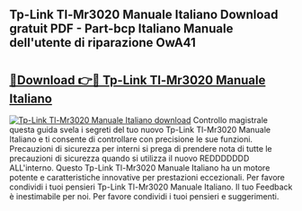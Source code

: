 ## Tp-Link Tl-Mr3020 Manuale Italiano Download gratuit PDF - Part-bcp Italiano Manuale dell'utente di riparazione OwA41

# <h2><a href="http://dfevqhj.blite.top/?on=Tp-Link+Tl-Mr3020+Manuale+Italiano">🔗Download 👉🔴 Tp-Link Tl-Mr3020 Manuale Italiano</a></h2>

[![Tp-Link Tl-Mr3020 Manuale Italiano download](https://i.imgur.com/lujVjoI.png)](http://dfevqhj.blite.top/?on=Tp-Link+Tl-Mr3020+Manuale+Italiano)
Controllo magistrale questa guida svela i segreti del tuo nuovo Tp-Link Tl-Mr3020 Manuale Italiano e ti consente di controllare con precisione le sue funzioni. Precauzioni di sicurezza per interni si prega di prendere nota di tutte le precauzioni di sicurezza quando si utilizza il nuovo REDDDDDDD ALL'interno. Questo Tp-Link Tl-Mr3020 Manuale Italiano ha un motore potente e caratteristiche innovative per prestazioni eccezionali. Per favore condividi i tuoi pensieri Tp-Link Tl-Mr3020 Manuale Italiano. Il tuo Feedback è inestimabile per noi. Per favore condividi i tuoi pensieri e suggerimenti.
